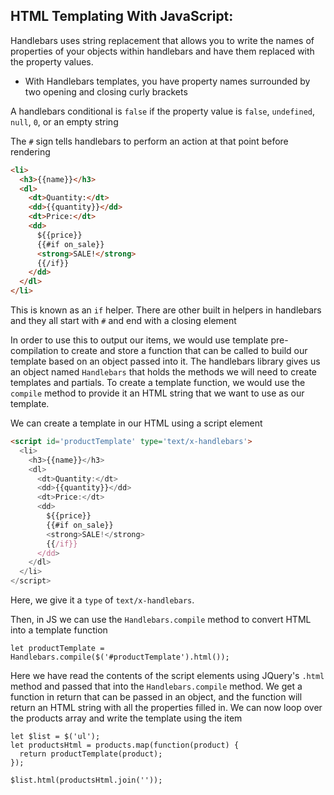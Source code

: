 ## HTML Templating With JavaScript:

Handlebars uses string replacement that allows you to write the names of properties of your objects within handlebars and have them replaced with the property values.
 - With Handlebars templates, you have property names surrounded by two opening and closing curly brackets

A handlebars conditional is `false` if the property value is `false`, `undefined`, `null`, `0`, or an empty string

The `#` sign tells handlebars to perform an action at that point before rendering
```HTML
<li>
  <h3>{{name}}</h3>
  <dl>
    <dt>Quantity:</dt>
    <dd>{{quantity}}</dd>
    <dt>Price:</dt>
    <dd>
      ${{price}}
      {{#if on_sale}}
      <strong>SALE!</strong>
      {{/if}}
    </dd>
  </dl>
</li>
```

This is known as an `if` helper. There are other built in helpers in handlebars and they all start with `#` and end with a closing element

In order to use this to output our items, we would use template pre-compilation to create and store a function that can be called to build our template based on an object passed into it.
The handlebars library gives us an object named `Handlebars` that holds the methods we will need to create templates and partials. To create a template function, we would use the `compile` method to
provide it an HTML string that we want to use as our template. 

We can create a template in our HTML using a script element
```HTML
<script id='productTemplate' type='text/x-handlebars'>
  <li>
    <h3>{{name}}</h3>
    <dl>
      <dt>Quantity:</dt>
      <dd>{{quantity}}</dd>
      <dt>Price:</dt>
      <dd>
        ${{price}}
        {{#if on_sale}}
        <strong>SALE!</strong>
        {{/if}}
      </dd>
    </dl>
  </li>
</script>
```
Here, we give it a `type` of `text/x-handlebars`.

Then, in JS we can use the `Handlebars.compile` method to convert HTML into a template function 
```JS
let productTemplate = Handlebars.compile($('#productTemplate').html());
```
Here we have read the contents of the script elements using JQuery's `.html` method and passed that into the `Handlebars.compile` method. We get a function in return that can be
passed in an object, and the function will return an HTML string with all the properties filled in. We can now loop over the products array and write the template using the item 

```JS
let $list = $('ul');
let productsHtml = products.map(function(product) {
  return productTemplate(product);
});

$list.html(productsHtml.join(''));
```





